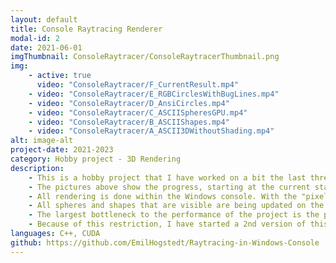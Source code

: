 ```yaml
---
layout: default
title: Console Raytracing Renderer
modal-id: 2
date: 2021-06-01
imgThumbnail: ConsoleRaytracer/ConsoleRaytracerThumbnail.png
img:
    - active: true
      video: "ConsoleRaytracer/F_CurrentResult.mp4"
    - video: "ConsoleRaytracer/E_RGBCirclesWithBugLines.mp4"
    - video: "ConsoleRaytracer/D_AnsiCircles.mp4"
    - video: "ConsoleRaytracer/C_ASCIISpheresGPU.mp4"
    - video: "ConsoleRaytracer/B_ASCIIShapes.mp4"
    - video: "ConsoleRaytracer/A_ASCII3DWithoutShading.mp4"
alt: image-alt
project-date: 2021-2023
category: Hobby project - 3D Rendering
description: 
    - This is a hobby project that I have worked on a bit the last three years. My initial goal with the project was to see how far I could get with a raytracing implementation while using as few libraries as possible, working in only C++ and CUDA.
    - The pictures above show the progress, starting at the current state of the project, and going backwards to earlier iterations.
    - All rendering is done within the Windows console. With the "pixels" being a two-dimensional array of colored characters that is printed to the console. The raytracing is done using CUDA, essentially creating a pixelshader on the GPU. Although, neither DirectX, OpenGL, nor Vulkan are used in this project. In the pixel shader the ASCII characters are assigned to the pixels, depending on shading value and if the renderer is currently in ASCII mode.
    - All spheres and shapes that are visible are being updated on the GPU. This in conjunction with my own implementation of a type of bounding volume hierarchy on the GPU means negligible impact on performance as more and more objects are introduced in the scene.
    - The largest bottleneck to the performance of the project is the printing of the console, which is out of my hands. I moved the printing to the console to a seperate CPU thread and implemented my own swapchain to increase print-performance, but nonetheless the printer thread sometimes is around 30 FPS, depending on how much is seen on the screen, while the rendering thread comfortably stays above 180 FPS with over 300 spheres in the scene.
    - Because of this restriction, I have started a 2nd version of this project, which will use SDL for window management instead of the Windows console.
languages: C++, CUDA
github: https://github.com/EmilHogstedt/Raytracing-in-Windows-Console
---
```

